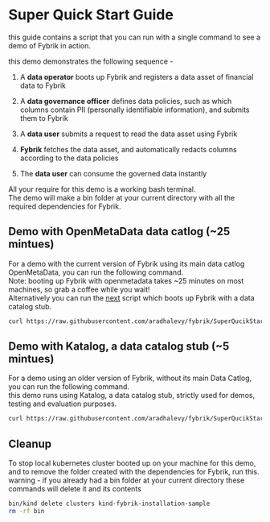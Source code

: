 # Super Quick Start Guide

this guide contains a script that you can run with a single command to see a demo of Fybrik in action.  

this demo demonstrates the following sequence -  

1. A **data operator** boots up Fybrik and registers a data asset of financial data to Fybrik

2. A **data governance officer** defines data policies, such as which columns contain PII (personally identifiable information), and submits them to Fybrik

3. A **data user** submits a request to read the data asset using Fybrik

4. **Fybrik** fetches the data asset, and automatically redacts columns according to the data policies

5. The **data user** can consume the governed data instantly

All your require for this demo is a working bash terminal.  
The demo will make a bin folder at your current directory with all the required dependencies for Fybrik.

## Demo with OpenMetaData data catlog (~25 mintues)
For a demo with the current version of Fybrik using its main data catlog OpenMetaData, you can run the following command.  
Note: booting up Fybrik with openmetadata takes ~25 minutes on most machines, so grab a coffee while you wait!  
Alternatively you can run the [next](#demo-with-katalog-a-data-catalog-stub-5-mintues) script which boots up Fybrik with a data catalog stub.  

```bash
curl https://raw.githubusercontent.com/aradhalevy/fybrik/SuperQucikStart/samples/super-quickstart/SuperQuickStart-OMD.sh | bash -
```

## Demo with Katalog, a data catalog stub (~5 mintues)
For a demo using an older version of Fybrik, without its main Data Catlog, you can run the following command.  
this demo runs using Katalog, a data catalog stub, strictly used for demos, testing and evaluation purposes.

```bash
curl https://raw.githubusercontent.com/aradhalevy/fybrik/SuperQucikStart/samples/super-quickstart/SuperQuickStart-Katalog.sh | bash -
```

## Cleanup

To stop local kubernetes cluster booted up on your machine for this demo, and to remove the folder created with the dependencies for Fybrik, run this.  
warning - if you already had a bin folder at your current directory these commands will delete it and its contents

```bash
bin/kind delete clusters kind-fybrik-installation-sample
rm -rf bin 
```